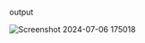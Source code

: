 output 

![Screenshot 2024-07-06 175018](https://github.com/Pranitss/donation-campaign-registration-html-css-js/assets/93464140/eddd375b-5d3b-423b-902c-a5f550f372e1)
